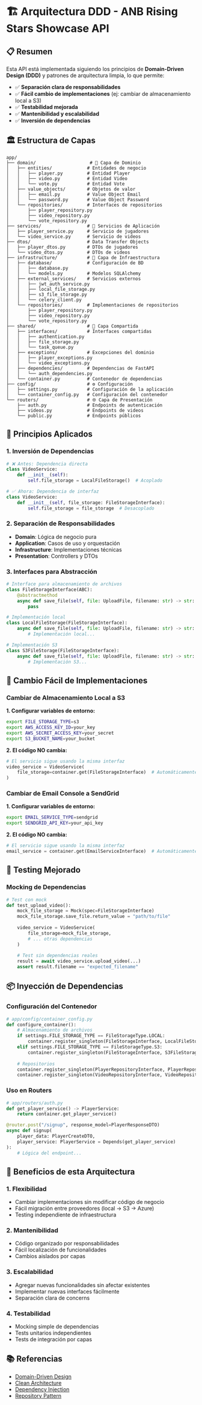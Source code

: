 # 🏗️ Arquitectura DDD - ANB Rising Stars Showcase API

## 📋 Resumen

Esta API está implementada siguiendo los principios de **Domain-Driven Design (DDD)** y patrones de arquitectura limpia, lo que permite:

- ✅ **Separación clara de responsabilidades**
- ✅ **Fácil cambio de implementaciones** (ej: cambiar de almacenamiento local a S3)
- ✅ **Testabilidad mejorada**
- ✅ **Mantenibilidad y escalabilidad**
- ✅ **Inversión de dependencias**

## 🏛️ Estructura de Capas

```
app/
├── domain/                    # 🎯 Capa de Dominio
│   ├── entities/             # Entidades de negocio
│   │   ├── player.py         # Entidad Player
│   │   ├── video.py          # Entidad Video
│   │   └── vote.py           # Entidad Vote
│   ├── value_objects/        # Objetos de valor
│   │   ├── email.py          # Value Object Email
│   │   └── password.py       # Value Object Password
│   └── repositories/         # Interfaces de repositorios
│       ├── player_repository.py
│       ├── video_repository.py
│       └── vote_repository.py
├── services/                 # 🔧 Servicios de Aplicación
│   ├── player_service.py     # Servicio de jugadores
│   └── video_service.py      # Servicio de videos
├── dtos/                     # Data Transfer Objects
│   ├── player_dtos.py        # DTOs de jugadores
│   └── video_dtos.py         # DTOs de videos
├── infrastructure/           # 🔌 Capa de Infraestructura
│   ├── database/             # Configuración de BD
│   │   ├── database.py
│   │   └── models.py         # Modelos SQLAlchemy
│   ├── external_services/    # Servicios externos
│   │   ├── jwt_auth_service.py
│   │   ├── local_file_storage.py
│   │   ├── s3_file_storage.py
│   │   └── celery_client.py
│   └── repositories/         # Implementaciones de repositorios
│       ├── player_repository.py
│       ├── video_repository.py
│       └── vote_repository.py
├── shared/                   # 🔄 Capa Compartida
│   ├── interfaces/           # Interfaces compartidas
│   │   ├── authentication.py
│   │   ├── file_storage.py
│   │   └── task_queue.py
│   ├── exceptions/           # Excepciones del dominio
│   │   ├── player_exceptions.py
│   │   └── video_exceptions.py
│   ├── dependencies/         # Dependencias de FastAPI
│   │   └── auth_dependencies.py
│   └── container.py          # Contenedor de dependencias
├── config/                   # ⚙️ Configuración
│   ├── settings.py           # Configuración de la aplicación
│   └── container_config.py   # Configuración del contenedor
└── routers/                  # 🌐 Capa de Presentación
    ├── auth.py               # Endpoints de autenticación
    ├── videos.py             # Endpoints de videos
    └── public.py             # Endpoints públicos
```

## 🎯 Principios Aplicados

### 1. **Inversión de Dependencias**
```python
# ❌ Antes: Dependencia directa
class VideoService:
    def __init__(self):
        self.file_storage = LocalFileStorage()  # Acoplado

# ✅ Ahora: Dependencia de interfaz
class VideoService:
    def __init__(self, file_storage: FileStorageInterface):
        self.file_storage = file_storage  # Desacoplado
```

### 2. **Separación de Responsabilidades**
- **Domain**: Lógica de negocio pura
- **Application**: Casos de uso y orquestación
- **Infrastructure**: Implementaciones técnicas
- **Presentation**: Controllers y DTOs

### 3. **Interfaces para Abstracción**
```python
# Interface para almacenamiento de archivos
class FileStorageInterface(ABC):
    @abstractmethod
    async def save_file(self, file: UploadFile, filename: str) -> str:
        pass

# Implementación local
class LocalFileStorage(FileStorageInterface):
    async def save_file(self, file: UploadFile, filename: str) -> str:
        # Implementación local...

# Implementación S3
class S3FileStorage(FileStorageInterface):
    async def save_file(self, file: UploadFile, filename: str) -> str:
        # Implementación S3...
```

## 🔄 Cambio Fácil de Implementaciones

### Cambiar de Almacenamiento Local a S3

**1. Configurar variables de entorno:**
```bash
export FILE_STORAGE_TYPE=s3
export AWS_ACCESS_KEY_ID=your_key
export AWS_SECRET_ACCESS_KEY=your_secret
export S3_BUCKET_NAME=your_bucket
```

**2. El código NO cambia:**
```python
# El servicio sigue usando la misma interfaz
video_service = VideoService(
    file_storage=container.get(FileStorageInterface)  # Automáticamente S3
)
```

### Cambiar de Email Console a SendGrid

**1. Configurar variables de entorno:**
```bash
export EMAIL_SERVICE_TYPE=sendgrid
export SENDGRID_API_KEY=your_api_key
```

**2. El código NO cambia:**
```python
# El servicio sigue usando la misma interfaz
email_service = container.get(EmailServiceInterface)  # Automáticamente SendGrid
```

## 🧪 Testing Mejorado

### Mocking de Dependencias
```python
# Test con mock
def test_upload_video():
    mock_file_storage = Mock(spec=FileStorageInterface)
    mock_file_storage.save_file.return_value = "path/to/file"
    
    video_service = VideoService(
        file_storage=mock_file_storage,
        # ... otras dependencias
    )
    
    # Test sin dependencias reales
    result = await video_service.upload_video(...)
    assert result.filename == "expected_filename"
```

## 📦 Inyección de Dependencias

### Configuración del Contenedor
```python
# app/config/container_config.py
def configure_container():
    # Almacenamiento de archivos
    if settings.FILE_STORAGE_TYPE == FileStorageType.LOCAL:
        container.register_singleton(FileStorageInterface, LocalFileStorage)
    elif settings.FILE_STORAGE_TYPE == FileStorageType.S3:
        container.register_singleton(FileStorageInterface, S3FileStorage)
    
    # Repositorios
    container.register_singleton(PlayerRepositoryInterface, PlayerRepository)
    container.register_singleton(VideoRepositoryInterface, VideoRepository)
```

### Uso en Routers
```python
# app/routers/auth.py
def get_player_service() -> PlayerService:
    return container.get_player_service()

@router.post("/signup", response_model=PlayerResponseDTO)
async def signup(
    player_data: PlayerCreateDTO,
    player_service: PlayerService = Depends(get_player_service)
):
    # Lógica del endpoint...
```

## 🎯 Beneficios de esta Arquitectura

### 1. **Flexibilidad**
- Cambiar implementaciones sin modificar código de negocio
- Fácil migración entre proveedores (local → S3 → Azure)
- Testing independiente de infraestructura

### 2. **Mantenibilidad**
- Código organizado por responsabilidades
- Fácil localización de funcionalidades
- Cambios aislados por capas

### 3. **Escalabilidad**
- Agregar nuevas funcionalidades sin afectar existentes
- Implementar nuevas interfaces fácilmente
- Separación clara de concerns

### 4. **Testabilidad**
- Mocking simple de dependencias
- Tests unitarios independientes
- Tests de integración por capas


## 📚 Referencias

- [Domain-Driven Design](https://martinfowler.com/bliki/DomainDrivenDesign.html)
- [Clean Architecture](https://blog.cleancoder.com/uncle-bob/2012/08/13/the-clean-architecture.html)
- [Dependency Injection](https://martinfowler.com/articles/injection.html)
- [Repository Pattern](https://martinfowler.com/eaaCatalog/repository.html)

